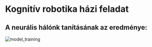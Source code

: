 # Kognitív robotika házi feladat






## A neurális hálónk tanításának az eredménye:
![model_training](https://github.com/pixelb1rd/project/assets/130582814/fe4a2927-ce4d-4e6c-89d0-3751a068b869)

